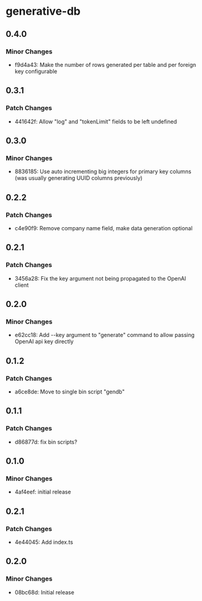 # generative-db

## 0.4.0

### Minor Changes

- f9d4a43: Make the number of rows generated per table and per foreign key configurable

## 0.3.1

### Patch Changes

- 441642f: Allow "log" and "tokenLimit" fields to be left undefined

## 0.3.0

### Minor Changes

- 8836185: Use auto incrementing big integers for primary key columns (was usually generating UUID columns previously)

## 0.2.2

### Patch Changes

- c4e90f9: Remove company name field, make data generation optional

## 0.2.1

### Patch Changes

- 3456a28: Fix the key argument not being propagated to the OpenAI client

## 0.2.0

### Minor Changes

- e62cc18: Add --key argument to "generate" command to allow passing OpenAI api key directly

## 0.1.2

### Patch Changes

- a6ce8de: Move to single bin script "gendb"

## 0.1.1

### Patch Changes

- d86877d: fix bin scripts?

## 0.1.0

### Minor Changes

- 4af4eef: initial release

## 0.2.1

### Patch Changes

- 4e44045: Add index.ts

## 0.2.0

### Minor Changes

- 08bc68d: Initial release

